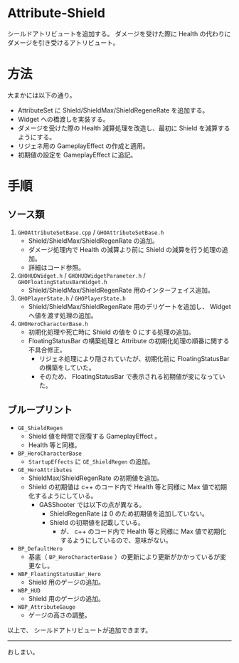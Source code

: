 # Attribute-Shield
シールドアトリビュートを追加する。
ダメージを受けた際に Health の代わりにダメージを引き受けるアトリビュート。


# 方法

大まかには以下の通り。

* AttributeSet に Shield/ShieldMax/ShieldRegeneRate を追加する。
* Widget への橋渡しを実装する。
* ダメージを受けた際の Health 減算処理を改造し、最初に Shield を減算するようにする。
* リジェネ用の GameplayEffect の作成と適用。
* 初期値の設定を GameplayEffect に追記。


# 手順

## ソース類

1. `GHOAttributeSetBase.cpp` / `GHOAttributeSetBase.h`
	* Shield/ShieldMax/ShieldRegenRate の追加。
	* ダメージ処理内で Health の減算より前に Shield の減算を行う処理の追加。
	* 詳細はコード参照。
1. `GHOHUDWidget.h` / `GHOHUDWidgetParameter.h` /  `GHOFloatingStatusBarWidget.h`
	* Shield/ShieldMax/ShieldRegenRate 用のインターフェイス追加。
1. `GHOPlayerState.h` / `GHOPlayerState.h`
	* Shield/ShieldMax/ShieldRegenRate 用のデリゲートを追加し、 Widget へ値を渡す処理の追加。
1. `GHOHeroCharacterBase.h`
	* 初期化処理や死亡時に Shield の値を 0 にする処理の追加。
	* FloatingStatusBar の構築処理と Attribute の初期化処理の順番に関する不具合修正。
		* リジェネ処理により隠されていたが、初期化前に FloatingStatusBar の構築をしていた。
		* そのため、 FloatingStatusBar で表示される初期値が変になっていた。

## ブループリント

* `GE_ShieldRegen`
	* Shield 値を時間で回復する GameplayEffect 。
	* Health 等と同様。
* `BP_HeroCharacterBase`
	* `StartupEffects` に `GE_ShieldRegen` の追加。
* `GE_HeroAttributes`
	* ShieldMax/ShieldRegenRate の初期値を追加。
	* Shield の初期値は c++ のコード内で Health 等と同様に Max 値で初期化するようにしている。
		* GASShooter では以下の点が異なる。
			* ShieldRegenRate は 0 のため初期値を追加していない。
			* Shield の初期値を記載している。
				* が、 c++ のコード内で Health 等と同様に Max 値で初期化するようにしているので、意味がない。
* `BP_DefaultHero`
	* 基底（ `BP_HeroCharacterBase` ）の更新により更新がかかっているが変更なし。
* `WBP_FloatingStatusBar_Hero`
	* Shield 用のゲージの追加。
* `WBP_HUD`
	* Shield 用のゲージの追加。
* `WBP_AttributeGauge`
	* ゲージの高さの調整。


以上で、 シールドアトリビュートが追加できます。


-----
おしまい。

